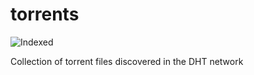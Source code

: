 torrents 
========
![Indexed](https://img.shields.io/badge/indexed-2262-blue)

Collection of torrent files discovered in the DHT network
